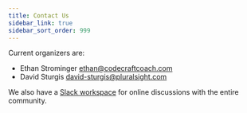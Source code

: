 ```yaml
---
title: Contact Us
sidebar_link: true
sidebar_sort_order: 999
---
```


Current organizers are:

- Ethan Strominger <ethan@codecraftcoach.com>
- David Sturgis <david-sturgis@pluralsight.com>

We also have a [Slack workspace](slack.md) for online discussions with the entire community.
